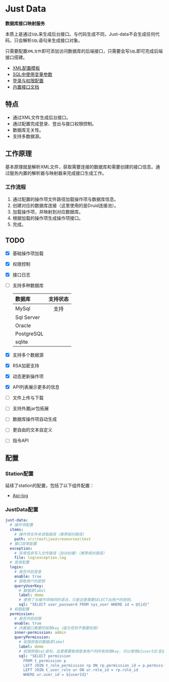 # Just Data

__数据库接口映射服务__

本质上是通过`SQL`来生成后台接口。与代码生成不同，Just-data不会生成任何代码，只会解析`SQL`语句来生成接口对象。

只需要配置`XML文件`即可添加访问数据库的后端接口，只需要会写`SQL`即可完成后端接口搭建。

- [XML配置模板](docs/template.xml)
- [SQL中使用变量参数](docs/操作项SQL格式规范.md)
- [登录与权限配置](docs/登录与权限.md)
- [内置接口文档](docs/内置接口文档.md)

## 特点

* 通过XML文件生成后台接口。
* 通过配置完成登录、登出与接口权限控制。
* 数据库无关性。
* 支持多数据源。

## 工作原理

基本原理就是解析XML文件，获取需要连接的数据库和需要创建的接口信息。通过服务内置的解析器与映射器来完成接口生成工作。

### 工作流程

1. 通过配置的操作项文件路径加载操作项与数据库信息。
2. 创建对应的数据库连接（这里使用的是Druid连接池）。
3. 加载操作项，并映射到对应数据库。
4. 根据加载的操作项生成操作项接口。
5. 完成。

## TODO

* [x] 基础操作项加载
* [x] 权限控制
* [x] 接口日志
* [ ] 支持多种数据库

  | 数据库 | 支持状态 |
  |:-----| :----: |
  | MySql     | 支持   |
  | Sql Server |      |
  | Oracle    |      |
  | PostgreSQL |      |
  | sqlite |      |

* [x] 支持多个数据源
* [x] RSA加密支持
* [x] 动态更新操作项
* [x] API列表展示更多的信息
* [ ] 文件上传与下载
* [ ] 支持外置jar包拓展
* [ ] 数据库操作项自动生成
* [ ] 更自由的文本自定义
* [ ] 指令API

## 配置

### Station配置
延续了station的配置，包括了以下组件配置：

* [Api-log](https://github.com/Verlif/logging-spring-boot-starter)

### JustData配置

```yaml
just-data:
  # 操作项配置
  items:
    # 操作项文件夹读取路径（推荐相对路径）
    path: src\test\java\resources\test
  # 接口异常配置
  exception:
    # 异常信息写入文件路径（自动创建）（推荐相对路径）
    file: log\exception.log
  # 登录配置
  login:
    # 是否开启登录
    enable: true
    # 获取用户的密钥
    queryUserKey:
      # 数据源label
      label: demo
      # 使用了与操作项相同的语法，只是这里需要SELECT出用户的密钥。
      sql: "SELECT user_password FROM sys_user WHERE id = @{id}"
  # 权限配置
  permission:
    # 是否开启权限
    enable: true
    # 内置接口需要的权限key（值为空则不需要权限）
    inner-permission: admin
    queryPermission:
      # 权限获取的数据源label
      label: demo
      # 权限获取sql语句。这里需要取得登录用户的所有权限key，可以使用${userId}变量来替换登录用户ID
      sql: "SELECT permission
        FROM t_permission p
        LEFT JOIN t_role_permission rp ON rp.permission_id = p.permission_id
        LEFT JOIN t_user_role ur ON ur.role_id = rp.role_id
        WHERE ur.user_id = ${userId}"
```